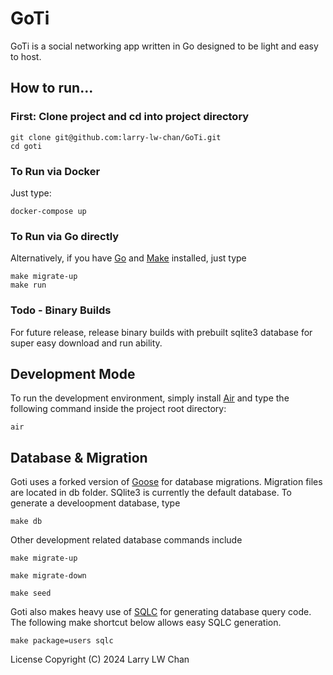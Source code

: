 # GoTi
GoTi is a social networking app written in Go designed to be light and easy to host.  

## How to run...

### First: Clone project and cd into project directory
```
git clone git@github.com:larry-lw-chan/GoTi.git
cd goti
```

### To Run via Docker
Just type:
```
docker-compose up
```

### To Run via Go directly
Alternatively, if you have [Go](https://go.dev/) and [Make](https://www.gnu.org/software/make/manual/make.html) installed, just type
```
make migrate-up
make run
```

### Todo - Binary Builds
For future release, release binary builds with prebuilt sqlite3 database for super easy download and run ability.

## Development Mode
To run the development environment, simply install [Air](https://github.com/cosmtrek/air)
and type the following command inside the project root directory:
```
air
```

## Database & Migration
Goti uses a forked version of [Goose](https://github.com/pressly/goose) for database migrations.  Migration files are located in db folder.  SQlite3 is currently the default database.  To generate a develoopment database, type

```
make db
```

Other development related database commands include

```
make migrate-up
```

```
make migrate-down
```

```
make seed
```

Goti also makes heavy use of [SQLC](https://sqlc.dev/) for generating database query code.  The following make shortcut below allows easy SQLC generation.
```
make package=users sqlc
```

License
Copyright (C) 2024 Larry LW Chan

